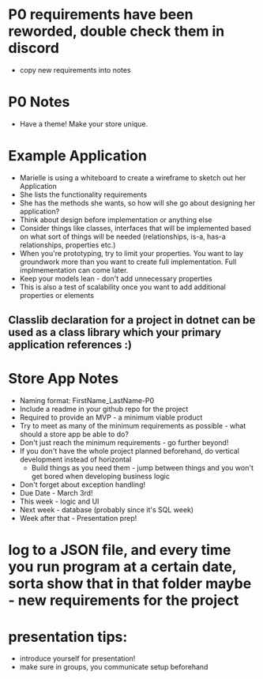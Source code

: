 # P0 requirements have been reworded, double check them in discord
- copy new requirements into notes


# P0 Notes
-   Have a theme! Make your store unique.

# Example Application
-   Marielle is using a whiteboard to create a wireframe to sketch out her Application
-   She lists the functionality requirements
-   She has the methods she wants, so how will she go about designing her application?
-   Think about design before implementation or anything else
-   Consider things like classes, interfaces that will be implemented based on what sort of things will be needed (relationships, is-a, has-a relationships, properties etc.)
-   When you're prototyping, try to limit your properties. You want to lay groundwork more than you want to create full implementation. Full implmementation can come later.
-   Keep your models lean - don't add unnecessary properties
-   This is also a test of scalability once you want to add additional properties or elements

## Classlib declaration for a project in dotnet can be used as a class library which your primary application references :)

# Store App Notes
-   Naming format: FirstName_LastName-P0
-   Include a readme in your github repo for the project
-   Required to provide an MVP - a minimum viable product
-   Try to meet as many of the minimum requirements as possible - what should a store app be able to do?
-   Don't just reach the minimum requirements - go further beyond!
-   If you don't have the whole project planned beforehand, do vertical development instead of horizontal
    -   Build things as you need them - jump between things and you won't get bored when developing business logic
-   Don't forget about exception handling!
-   Due Date - March 3rd!
-   This week - logic and UI
-   Next week - database (probably since it's SQL week)
-   Week after that - Presentation prep!

# log to a JSON file, and every time you run program at a certain date, sorta show that in that folder maybe - new requirements for the project



# presentation tips:
- introduce yourself for presentation!
- make sure in groups, you communicate setup beforehand
